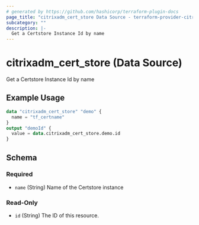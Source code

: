 ```yaml
---
# generated by https://github.com/hashicorp/terraform-plugin-docs
page_title: "citrixadm_cert_store Data Source - terraform-provider-citrixadm"
subcategory: ""
description: |-
  Get a Certstore Instance Id by name
---
```


# citrixadm_cert_store (Data Source)

Get a Certstore Instance Id by name

## Example Usage

```terraform
data "citrixadm_cert_store" "demo" {
  name = "tf_certname"
}
output "demoId" {
  value = data.citrixadm_cert_store.demo.id
}
```

<!-- schema generated by tfplugindocs -->
## Schema

### Required

- `name` (String) Name of the Certstore instance

### Read-Only

- `id` (String) The ID of this resource.


